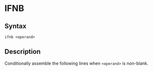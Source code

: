 # IFNB

## Syntax
```assembly
ifnb <operand>
```

## Description
Conditionally assemble the following lines when `<operand>` is non-blank.
